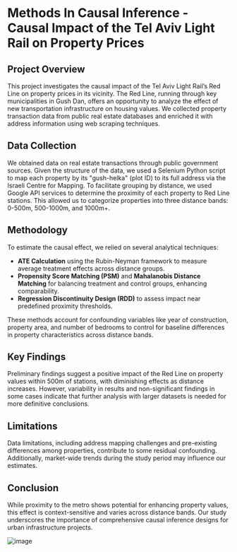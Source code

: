 # Methods In Causal Inference - Causal Impact of the Tel Aviv Light Rail on Property Prices

## Project Overview
This project investigates the causal impact of the Tel Aviv Light Rail’s Red Line on property prices in its vicinity. The Red Line, running through key municipalities in Gush Dan, offers an opportunity to analyze the effect of new transportation infrastructure on housing values. We collected property transaction data from public real estate databases and enriched it with address information using web scraping techniques.

## Data Collection
We obtained data on real estate transactions through public government sources. Given the structure of the data, we used a Selenium Python script to map each property by its "gush-helka" (plot ID) to its full address via the Israeli Centre for Mapping. To facilitate grouping by distance, we used Google API services to determine the proximity of each property to Red Line stations. This allowed us to categorize properties into three distance bands: 0-500m, 500-1000m, and 1000m+.

## Methodology
To estimate the causal effect, we relied on several analytical techniques:
- **ATE Calculation** using the Rubin-Neyman framework to measure average treatment effects across distance groups.
- **Propensity Score Matching (PSM)** and **Mahalanobis Distance Matching** for balancing treatment and control groups, enhancing comparability.
- **Regression Discontinuity Design (RDD)** to assess impact near predefined proximity thresholds.

These methods account for confounding variables like year of construction, property area, and number of bedrooms to control for baseline differences in property characteristics across distance bands.

## Key Findings
Preliminary findings suggest a positive impact of the Red Line on property values within 500m of stations, with diminishing effects as distance increases. However, variability in results and non-significant findings in some cases indicate that further analysis with larger datasets is needed for more definitive conclusions.

## Limitations
Data limitations, including address mapping challenges and pre-existing differences among properties, contribute to some residual confounding. Additionally, market-wide trends during the study period may influence our estimates.

## Conclusion
While proximity to the metro shows potential for enhancing property values, this effect is context-sensitive and varies across distance bands. Our study underscores the importance of comprehensive causal inference designs for urban infrastructure projects.

![image](https://github.com/user-attachments/assets/1dd49c8d-1676-47e5-bbac-a4a6ad1d3d26)
